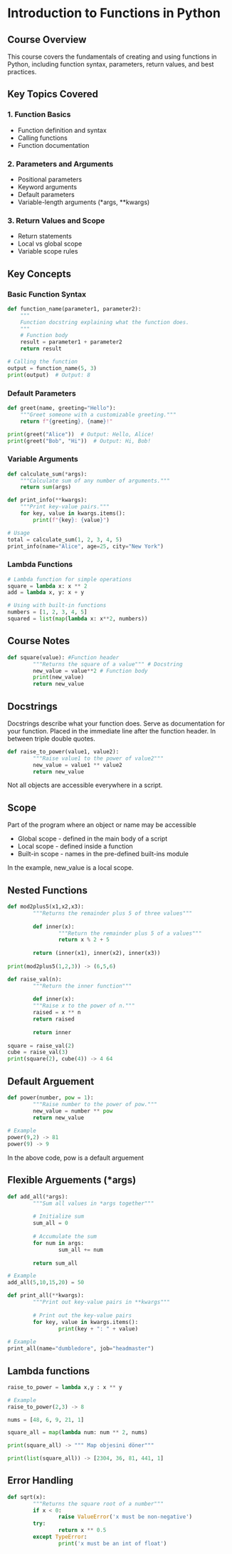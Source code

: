 # Introduction to Functions in Python

## Course Overview
This course covers the fundamentals of creating and using functions in Python, including function syntax, parameters, return values, and best practices.

## Key Topics Covered

### 1. Function Basics
- Function definition and syntax
- Calling functions
- Function documentation

### 2. Parameters and Arguments
- Positional parameters
- Keyword arguments
- Default parameters
- Variable-length arguments (*args, **kwargs)

### 3. Return Values and Scope
- Return statements
- Local vs global scope
- Variable scope rules

## Key Concepts

### Basic Function Syntax
```python
def function_name(parameter1, parameter2):
    """
    Function docstring explaining what the function does.
    """
    # Function body
    result = parameter1 + parameter2
    return result

# Calling the function
output = function_name(5, 3)
print(output)  # Output: 8
```

### Default Parameters
```python
def greet(name, greeting="Hello"):
    """Greet someone with a customizable greeting."""
    return f"{greeting}, {name}!"

print(greet("Alice"))  # Output: Hello, Alice!
print(greet("Bob", "Hi"))  # Output: Hi, Bob!
```

### Variable Arguments
```python
def calculate_sum(*args):
    """Calculate sum of any number of arguments."""
    return sum(args)

def print_info(**kwargs):
    """Print key-value pairs."""
    for key, value in kwargs.items():
        print(f"{key}: {value}")

# Usage
total = calculate_sum(1, 2, 3, 4, 5)
print_info(name="Alice", age=25, city="New York")
```

### Lambda Functions
```python
# Lambda function for simple operations
square = lambda x: x ** 2
add = lambda x, y: x + y

# Using with built-in functions
numbers = [1, 2, 3, 4, 5]
squared = list(map(lambda x: x**2, numbers))
```

## Course Notes

```python
def square(value): #Function header
		"""Returns the square of a value""" # Docstring
		new_value = value**2 # Function body
		print(new_value)
		return new_value
```

## Docstrings

Docstrings describe what your function does. Serve as documentation for your function. Placed in the immediate line after the function header. In between triple double quotes.

```python
def raise_to_power(value1, value2):
		"""Raise value1 to the power of value2"""
		new_value = value1 ** value2
		return new_value
```

Not all objects are accessible everywhere in a script.

## Scope

Part of the program where an object or name may be accessible

- Global scope - defined in the main body of a script
- Local scope - defined inside a function
- Built-in scope - names in the pre-defined built-ins module

In the example, new_value is a local scope.

## Nested Functions

```python
def mod2plus5(x1,x2,x3):
		"""Returns the remainder plus 5 of three values"""
		
		def inner(x):
				"""Return the remainder plus 5 of a values"""
				return x % 2 + 5
				
		return (inner(x1), inner(x2), inner(x3))
		
print(mod2plus5(1,2,3)) -> (6,5,6)
```

```python
def raise_val(n):
		"""Return the inner function"""
		
		def inner(x):
		"""Raise x to the power of n."""
		raised = x ** n
		return raised
		
		return inner
		
square = raise_val(2)
cube = raise_val(3)
print(square(2), cube(4)) -> 4 64
```

## Default Arguement

```python
def power(number, pow = 1):
		"""Raise number to the power of pow."""
		new_value = number ** pow
		return new_value
		
# Example
power(9,2) -> 81
power(9) -> 9
```

In the above code, pow is a default arguement

## Flexible Arguements (*args)

```python
def add_all(*args):
		"""Sum all values in *args together"""
		
		# Initialize sum
		sum_all = 0
		
		# Accumulate the sum
		for num in args:
				sum_all += num
		
		return sum_all

# Example
add_all(5,10,15,20) = 50
```

```python
def print_all(**kwargs):
		"""Print out key-value pairs in **kwargs"""
		
		# Print out the key-value pairs
		for key, value in kwargs.items():
				print(key + ": " + value)
				
# Example
print_all(name="dumbledore", job="headmaster")
```

## Lambda functions

```python
raise_to_power = lambda x,y : x ** y

# Example
raise_to_power(2,3) -> 8
```

```python
nums = [48, 6, 9, 21, 1]

square_all = map(lambda num: num ** 2, nums)

print(square_all) -> """ Map objesini döner"""

print(list(square_all)) -> [2304, 36, 81, 441, 1]
```

## Error Handling

```python
def sqrt(x):
		"""Returns the square root of a number"""
		if x < 0:
				raise ValueError('x must be non-negative')
		try:
				return x ** 0.5
		except TypeError:
				print('x must be an int of float')
```